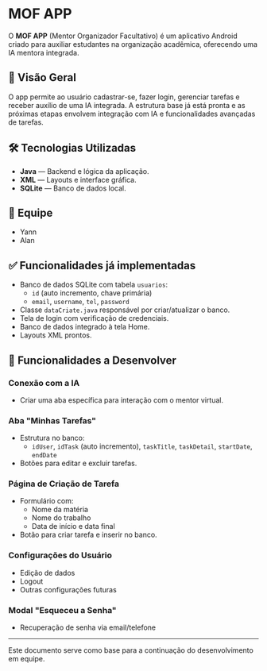 # MOF APP

O **MOF APP** (Mentor Organizador Facultativo) é um aplicativo Android criado para auxiliar estudantes na organização acadêmica, oferecendo uma IA mentora integrada.

## 📘 Visão Geral

O app permite ao usuário cadastrar-se, fazer login, gerenciar tarefas e receber auxílio de uma IA integrada. A estrutura base já está pronta e as próximas etapas envolvem integração com IA e funcionalidades avançadas de tarefas.

## 🛠 Tecnologias Utilizadas

- **Java** — Backend e lógica da aplicação.
- **XML** — Layouts e interface gráfica.
- **SQLite** — Banco de dados local.

## 👥 Equipe

- Yann
- Alan

## ✅ Funcionalidades já implementadas

- Banco de dados SQLite com tabela `usuarios`:
  - `id` (auto incremento, chave primária)
  - `email`, `username`, `tel`, `password`
- Classe `dataCriate.java` responsável por criar/atualizar o banco.
- Tela de login com verificação de credenciais.
- Banco de dados integrado à tela Home.
- Layouts XML prontos.

## 🚧 Funcionalidades a Desenvolver

### Conexão com a IA
- Criar uma aba específica para interação com o mentor virtual.

### Aba "Minhas Tarefas"
- Estrutura no banco:
  - `idUser`, `idTask` (auto incremento), `taskTitle`, `taskDetail`, `startDate`, `endDate`
- Botões para editar e excluir tarefas.

### Página de Criação de Tarefa
- Formulário com:
  - Nome da matéria
  - Nome do trabalho
  - Data de início e data final
- Botão para criar tarefa e inserir no banco.

### Configurações do Usuário
- Edição de dados
- Logout
- Outras configurações futuras

### Modal "Esqueceu a Senha"
- Recuperação de senha via email/telefone

---

Este documento serve como base para a continuação do desenvolvimento em equipe.
